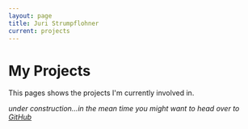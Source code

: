 ```yaml
---
layout: page
title: Juri Strumpflohner
current: projects
---
```

# My Projects
This pages shows the projects I'm currently involved in.

_under construction...in the mean time you might want to head over to [GitHub](http://github.com/juristr)_